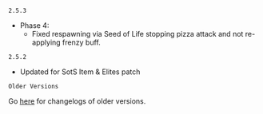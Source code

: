 `2.5.3`

- Phase 4:
  - Fixed respawning via Seed of Life stopping pizza attack and not re-applying frenzy buff.

`2.5.2`

- Updated for SotS Item & Elites patch

`Older Versions`

Go [here](https://thunderstore.io/package/Nuxlar/UmbralMithrix/changelog/) for changelogs of older versions.